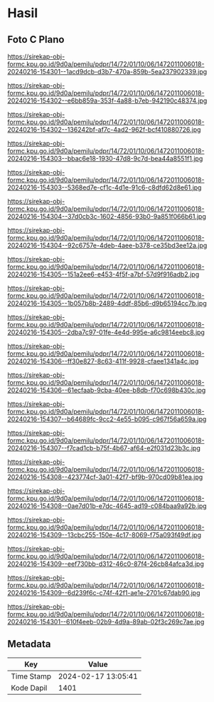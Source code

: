 # Hasil

## Foto C Plano

https://sirekap-obj-formc.kpu.go.id/9d0a/pemilu/pdpr/14/72/01/10/06/1472011006018-20240216-154301--1acd9dcb-d3b7-470a-859b-5ea237902339.jpg

https://sirekap-obj-formc.kpu.go.id/9d0a/pemilu/pdpr/14/72/01/10/06/1472011006018-20240216-154302--e6bb859a-353f-4a88-b7eb-942190c48374.jpg

https://sirekap-obj-formc.kpu.go.id/9d0a/pemilu/pdpr/14/72/01/10/06/1472011006018-20240216-154302--136242bf-af7c-4ad2-962f-bcf410880726.jpg

https://sirekap-obj-formc.kpu.go.id/9d0a/pemilu/pdpr/14/72/01/10/06/1472011006018-20240216-154303--bbac6e18-1930-47d8-9c7d-bea44a8551f1.jpg

https://sirekap-obj-formc.kpu.go.id/9d0a/pemilu/pdpr/14/72/01/10/06/1472011006018-20240216-154303--5368ed7e-cf1c-4d1e-91c6-c8dfd62d8e61.jpg

https://sirekap-obj-formc.kpu.go.id/9d0a/pemilu/pdpr/14/72/01/10/06/1472011006018-20240216-154304--37d0cb3c-1602-4856-93b0-9a851f066b61.jpg

https://sirekap-obj-formc.kpu.go.id/9d0a/pemilu/pdpr/14/72/01/10/06/1472011006018-20240216-154304--92c6757e-4deb-4aee-b378-ce35bd3ee12a.jpg

https://sirekap-obj-formc.kpu.go.id/9d0a/pemilu/pdpr/14/72/01/10/06/1472011006018-20240216-154305--151a2ee6-e453-4f5f-a7bf-57d9f916adb2.jpg

https://sirekap-obj-formc.kpu.go.id/9d0a/pemilu/pdpr/14/72/01/10/06/1472011006018-20240216-154305--1b057b8b-2489-4ddf-85b6-d9b65194cc7b.jpg

https://sirekap-obj-formc.kpu.go.id/9d0a/pemilu/pdpr/14/72/01/10/06/1472011006018-20240216-154305--2dba7c97-01fe-4e4d-995e-a6c9814eebc8.jpg

https://sirekap-obj-formc.kpu.go.id/9d0a/pemilu/pdpr/14/72/01/10/06/1472011006018-20240216-154306--ff30e827-8c63-411f-9928-cfaee1341a4c.jpg

https://sirekap-obj-formc.kpu.go.id/9d0a/pemilu/pdpr/14/72/01/10/06/1472011006018-20240216-154306--61ecfaab-9cba-40ee-b8db-f70c698b430c.jpg

https://sirekap-obj-formc.kpu.go.id/9d0a/pemilu/pdpr/14/72/01/10/06/1472011006018-20240216-154307--b64689fc-9cc2-4e55-b095-c967f56a659a.jpg

https://sirekap-obj-formc.kpu.go.id/9d0a/pemilu/pdpr/14/72/01/10/06/1472011006018-20240216-154307--f7cad1cb-b75f-4b67-af64-e2f031d23b3c.jpg

https://sirekap-obj-formc.kpu.go.id/9d0a/pemilu/pdpr/14/72/01/10/06/1472011006018-20240216-154308--423774cf-3a01-42f7-bf9b-970cd09b81ea.jpg

https://sirekap-obj-formc.kpu.go.id/9d0a/pemilu/pdpr/14/72/01/10/06/1472011006018-20240216-154308--0ae7d01b-e7dc-4645-ad19-c084baa9a92b.jpg

https://sirekap-obj-formc.kpu.go.id/9d0a/pemilu/pdpr/14/72/01/10/06/1472011006018-20240216-154309--13cbc255-150e-4c17-8069-f75a093f49df.jpg

https://sirekap-obj-formc.kpu.go.id/9d0a/pemilu/pdpr/14/72/01/10/06/1472011006018-20240216-154309--eef730bb-d312-46c0-87f4-26cb84afca3d.jpg

https://sirekap-obj-formc.kpu.go.id/9d0a/pemilu/pdpr/14/72/01/10/06/1472011006018-20240216-154309--6d239f6c-c74f-42f1-ae1e-2701c67dab90.jpg

https://sirekap-obj-formc.kpu.go.id/9d0a/pemilu/pdpr/14/72/01/10/06/1472011006018-20240216-154301--610f4eeb-02b9-4d9a-89ab-02f3c269c7ae.jpg


## Metadata

| Key        | Value               |
| ---------- | ------------------- |
| Time Stamp | 2024-02-17 13:05:41 |
| Kode Dapil | 1401                |



